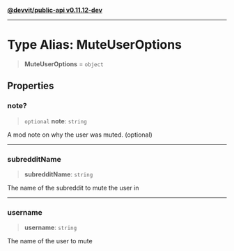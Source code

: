 [**@devvit/public-api v0.11.12-dev**](../../README.md)

---

# Type Alias: MuteUserOptions

> **MuteUserOptions** = `object`

## Properties

<a id="note"></a>

### note?

> `optional` **note**: `string`

A mod note on why the user was muted. (optional)

---

<a id="subredditname"></a>

### subredditName

> **subredditName**: `string`

The name of the subreddit to mute the user in

---

<a id="username"></a>

### username

> **username**: `string`

The name of the user to mute
